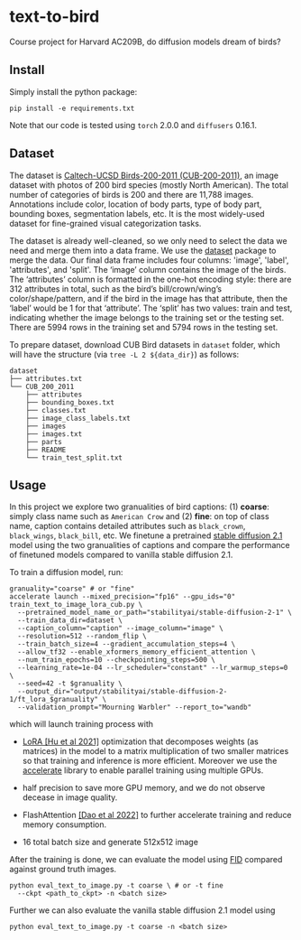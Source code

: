 # text-to-bird
Course project for Harvard AC209B, do diffusion models dream of birds?

## Install

Simply install the python package:
```shell
pip install -e requirements.txt
```
Note that our code is tested using `torch` 2.0.0 and `diffusers` 0.16.1.

## Dataset


The dataset is [Caltech-UCSD Birds-200-2011 (CUB-200-2011)](https://www.kaggle.com/datasets/veeralakrishna/200-bird-species-with-11788-images/code), an image dataset with photos of 200 bird species (mostly North American). The total number of categories of birds is 200 and there are 11,788 images. Annotations include color, location of body parts, type of body part, bounding boxes, segmentation labels, etc. It is the most widely-used dataset for fine-grained visual categorization tasks. 

The dataset is already well-cleaned, so we only need to select the data we need and merge them into a data frame. We use the [dataset](https://pypi.org/project/datasets/) package to merge the data. Our final data frame includes four columns: 'image', 'label', 'attributes', and 'split'. The ‘image’ column contains the image of the birds. The ‘attributes’ column is formatted in the one-hot encoding style: there are 312 attributes in total, such as the bird’s bill/crown/wing’s color/shape/pattern, and if the bird in the image has that attribute, then the ‘label’ would be 1 for that ‘attribute’. The ‘split’ has two values: train and test, indicating whether the image belongs to the training set or the testing set. There are 5994 rows in the training set and 5794 rows in the testing set.

To prepare dataset, download CUB Bird datasets in `dataset` folder, which will have the structure (via `tree -L 2 ${data_dir}`) as follows:
```
dataset
├── attributes.txt
└── CUB_200_2011
    ├── attributes
    ├── bounding_boxes.txt
    ├── classes.txt
    ├── image_class_labels.txt
    ├── images
    ├── images.txt
    ├── parts
    ├── README
    └── train_test_split.txt
```

## Usage

In this project we explore two granualities of bird captions: (1) **coarse**: simply class name such as `American Crow` and (2) **fine**: on top of class name, caption contains detailed attributes such as `black_crown`, `black_wings`, `black_bill`, etc.
We finetune a pretrained [stable diffusion 2.1](https://huggingface.co/stabilityai/stable-diffusion-2-1) model using the two granualities of captions and compare the performance of finetuned models compared to vanilla stable diffusion 2.1.

To train a diffusion model, run:
```shell
granuality="coarse" # or "fine"
accelerate launch --mixed_precision="fp16" --gpu_ids="0" train_text_to_image_lora_cub.py \
  --pretrained_model_name_or_path="stabilityai/stable-diffusion-2-1" \
  --train_data_dir=dataset \
  --caption_column="caption" --image_column="image" \
  --resolution=512 --random_flip \
  --train_batch_size=4 --gradient_accumulation_steps=4 \
  --allow_tf32 --enable_xformers_memory_efficient_attention \
  --num_train_epochs=10 --checkpointing_steps=500 \
  --learning_rate=1e-04 --lr_scheduler="constant" --lr_warmup_steps=0 \
  --seed=42 -t $granuality \
  --output_dir="output/stabilityai/stable-diffusion-2-1/ft_lora_$granuality" \
  --validation_prompt="Mourning Warbler" --report_to="wandb"
```
which will launch training process with
- [LoRA [Hu et al 2021]](https://arxiv.org/abs/2106.09685) optimization that decomposes weights (as matrices) in the model to a matrix multiplication of two smaller matrices so that training and inference is more efficient. Moreover we use the [accelerate](https://github.com/huggingface/accelerate) library to enable parallel training using multiple GPUs.

- half precision to save more GPU memory, and we do not observe decease in image quality.

- FlashAttention [[Dao et al 2022]](https://arxiv.org/abs/2205.14135) to further accelerate training and reduce memory consumption.

- 16 total batch size and generate 512x512 image

After the training is done, we can evaluate the model using [FID](https://www.wikiwand.com/en/Fr%C3%A9chet_inception_distance) compared against ground truth images.
```shell
python eval_text_to_image.py -t coarse \ # or -t fine
  --ckpt <path_to_ckpt> -n <batch size>
```
Further we can also evaluate the vanilla stable diffusion 2.1 model using
```shell
python eval_text_to_image.py -t coarse -n <batch size>
```